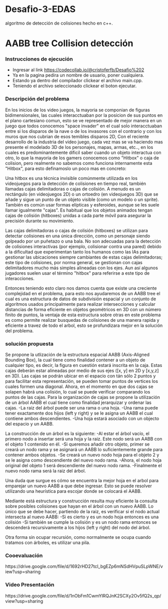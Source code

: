 # Desafio-3-EDAS
algoritmo de detección de colisiones hecho en c++.

<h1>AABB tree Collision detección</h1>

<h3>Instrucciones de ejecución</h3>

- Ingresar al link https://codecollab.io/@cristoferfb/Desafio%202
- Ya en la pagina pedira un nombre de usuario, poner cualquiera.
- Estando ya dentro del compilador clickear el archivo main.cpp.
- Teniendo el archivo seleccionado clickear el boton ejecutar.

<h3>Descripción del problema</h3>

  En los inicios de los video juegos, la mayoria se componian de figuras bidimensionales, las cuales interacctuaban por la posicion de sus puntos en el plano cartesiano comun, esto se ve representado de mejor manera en un juego que todos conocemos "space invader" en el cual solo interacctuaban entre si los disparos de la nave o de los invasores con el contrario y con los muros que nos cubrian de esos temibles disparos 2D, Con el reciente desarrollo de la industria del video juego, cada vez mas se va haciendo mas presente el modelado 3D de los personajes, mapas, armas, etc.., en los cuales es predominantemente dificil saber cuando un objeto interactua con otro, lo que la mayoria de los gamers conocemos como "Hitbox" o caja de colision, pero realmente no sabemos como funciona internamente esta "Hitbox", para esto definamoslo un poco mas en concreto:

  Una hitbox es una técnica invisible comúnmente utilizada en los videojuegos para la detección de colisiones en tiempo real, también llamadas cajas delimitadoras o cajas de colisión. A menudo es un rectángulo (en videojuegos 2D) o un ortoedro (en videojuegos 3D) que se añade y sigue un punto de un objeto visible (como un modelo o un sprite). También es común usar formas elípticas y esferoides, aunque se les suele llamar igualmente "cajas". Es habitual que los objetos animados tengan cajas de colisión (hitboxes) unidas a cada parte móvil para asegurar la precisión durante su movimiento.

  Las cajas delimitadoras o cajas de colisión (hitboxes) se utilizan para detectar colisiones en una única dirección, como un personaje siendo golpeado por un puñetazo o una bala. No son adecuadas para la detección de colisiones interactivas (por ejemplo, colisionar contra una pared) debido a la dificultad que experimentan tanto los humanos como las IAs para gestionar las ubicaciones siempre cambiantes de estas cajas delimitadoras; este tipo de colisiones, por norma general, se gestionan con cajas delimitadores mucho más simples alineadas con los ejes. Aun así algunos jugadores suelen usar el término "hitbox" para referirse a este tipo de interacciones.

  Entonces teniendo esto claro nos damos cuenta que existe una creciente complejidad en el problema, para esto nos ayudaremos de un AABB tree el cual es una estructura de datos de subdivisión espacial y un conjunto de algoritmos usados principalmente para realizar intersecciones y calcular distancias de forma eficiente en objetos geométricos en 3D con un número finito de puntos, la ventaja de esta estructura sobre otras en este problema es como permite realizar busquedas de colisiones de una manera rapida y eficiente a travez de todo el arbol, esto se profundizara mejor en la solución del problema.

<h3>solución propuesta</h3>

Se propone la utlización de la estructura espacial AABB (Axis-Aligned Bounding Box), la cual tiene como finalidad contener a un objeto de cualquier tipo, es decir, la figura en cuestión estará inscrita en la caja. Estas cajas deberán estar alineadas por medio de sus ejes ([x, y] en 2D y [x,y,z] en 3D). Las cajas se podrán ubicar en el espacio con tán sólo 2 puntos y para facilitar esta representación, se pueden tomar puntos de vertices los cuales formen una diagonal. Ahora, en el momento en que dos cajas se solapen habrá una colisión, lo cual se puede verificar comparando los puntos de las cajas.
Para la organización de cajas se propone la utilización de un árbol AABB el cual tiene como finalidad jerarquizar y ordenar las cajas.
	-La raiz del árbol puede ser una rama o una hoja.
	-Una rama puede tener exactamente dos hijos (left y right) y se le asigna un AABB el cual contiene ambos 		descendientes.
	-Una hoja estará asociado con un objecto del espacio y un AABB.
	
La construcción de un árbol es la siguiente:
	-Al estar el árbol vacío, el primero nodo a insertar será una hoja y la raiz. Este nodo será un AABB con el objeto 1 contenido en él.
	-Si queremos añadir otro objeto, primer se creará un nodo rama y se asignará un AABB lo suficientemente grande para contener ambos objetos.
	-Se creará un nuevo nodo hoja para el objeto 2 y se le asigna como descendiente del nuevo nodo rama.
	-Ahora, el nodo hoja original del objeto 1 será descendiente del nuevo nodo rama.
	-Finalmente el nuevo nodo rama será la raiz del árbol.
	
Una duda que surgue es cómo se encuentra la mejor hoja en el arbol para emparejar un nuevo AABB a que debe ingresar. Esto se puede resolver utilizando una heurística para escojar donde se colocará el AABB.

Mediante está estructura y construcción resulta muy eficiente la consulta sobre posibles colisiones que hayan en el árbol con un nuevo AABB. Lo único que se debe hacer, partiendo de la raiz, es verificar si el nodo actual intersecta al nuevo AABB:
	-Si es cierto y es un nodo hoja entonces es una colisión
	-Si también se cumple la colisión y es un nodo rama entonces se descenderá recursivamente a los hijos (left y right) del nodo del árbol.

Otra forma sin ocupar recursión, como normalmente se ocupa cuando tratamos con árboles, es utilizar una pila.

<h3>Cooevaluación</h3>
https://drive.google.com/file/d/1692rHD27tcl_bgEZp6mNSdHVpuSLpWNE/view?usp=sharing

<h3>Video Presentación</h3>
https://drive.google.com/file/d/1nObFm1CwmYlRQJnK2SCXy2Ov5fQ2s_qp/view?usp=sharing
